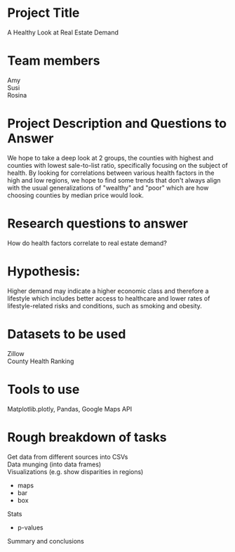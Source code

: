 # Project Title
A Healthy Look at Real Estate Demand

# Team members
Amy\
Susi\
Rosina

# Project Description and Questions to Answer
We hope to take a deep look at 2 groups, the counties with highest and counties with lowest sale-to-list ratio, specifically focusing on the subject of health. By looking for correlations between various health factors in the high and low regions, we hope to find some trends that don't always align with the usual generalizations of "wealthy" and "poor" which are how choosing counties by median price would look.

# Research questions to answer
How do health factors correlate to real estate demand?

# Hypothesis: 
Higher demand may indicate a higher economic class and therefore a lifestyle which includes better access to healthcare and lower rates of lifestyle-related risks and conditions, such as smoking and obesity.

# Datasets to be used
Zillow\
County Health Ranking

# Tools to use
Matplotlib.plotly, Pandas, Google Maps API

# Rough breakdown of tasks

Get data from different sources into CSVs\
Data munging (into data frames)\
Visualizations (e.g. show disparities in regions)
 - maps
 - bar
 - box 
 
Stats
 - p-values  

Summary and conclusions
